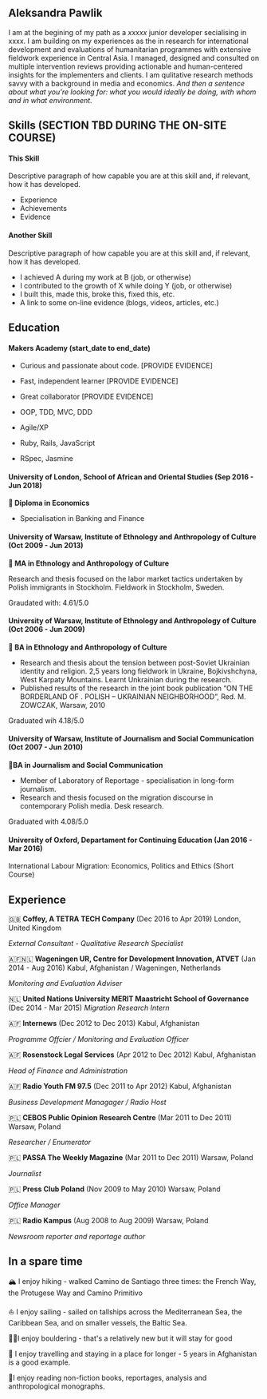 ## Aleksandra Pawlik 

I am at the begining of my path as a _xxxxx_ junior developer secialising in xxxx. I am building on my experiences as the in research for international development and evaluations of humanitarian programmes with extensive fieldwork experience in Central Asia. I managed, designed and consulted on multiple intervention reviews providing actionable and human-centered insights for the implementers and clients. I am qulitative research methods savvy with a background in media and economics. _And then a sentence about what you're looking for: what you would ideally be doing, with whom and in what environment._

## Skills (SECTION TBD DURING THE ON-SITE COURSE)

#### This Skill

Descriptive paragraph of how capable you are at this skill and, if relevant, how it has developed.

- Experience
- Achievements
- Evidence

#### Another Skill

Descriptive paragraph of how capable you are at this skill and, if relevant, how it has developed.

- I achieved A during my work at B (job, or otherwise)
- I contributed to the growth of X while doing Y (job, or otherwise)
- I built this, made this, broke this, fixed this, etc.
- A link to some on-line evidence (blogs, videos, articles, etc.)

## Education

#### Makers Academy (start_date to end_date)

- Curious and passionate about code. [PROVIDE EVIDENCE]
- Fast, independent learner [PROVIDE EVIDENCE]
- Great collaborator [PROVIDE EVIDENCE]

- OOP, TDD, MVC, DDD
- Agile/XP
- Ruby, Rails, JavaScript
- RSpec, Jasmine

#### University of London, School of African and Oriental Studies (Sep 2016 - Jun 2018)
**:scroll: Diploma in Economics**
* Specialisation in Banking and Finance

#### University of Warsaw, Institute of Ethnology and Anthropology of Culture (Oct 2009 - Jun 2013)
**:scroll: MA in Ethnology and Anthropology of Culture**

Research and thesis focused on the labor market tactics undertaken by Polish immigrants in Stockholm. Fieldwork in Stockholm, Sweden. 

Graudated with: 4.61/5.0

#### University of Warsaw, Institute of Ethnology and Anthropology of Culture (Oct 2006 - Jun 2009)
**:scroll: BA in Ethnology and Anthropology of Culture** 

* Research and thesis about the tension between post-Soviet Ukrainian identity and religion. 2,5 years long fieldwork in Ukraine, Bojkivshchyna, West Karpaty Mountains. Learnt Unkrainian during the research. 
* Published results of the research in the joint book publication “ON THE BORDERLAND OF <NEW EUROPE>. POLISH – UKRAINIAN NEIGHBORHOOD”, Red. M. ZOWCZAK, Warsaw, 2010

Graduated wih 4.18/5.0 

#### University of Warsaw, Institute of Journalism and Social Communication (Oct 2007 - Jun 2010) 
**:scroll:BA in Journalism and Social Communication**
* Member of Laboratory of Reportage - specialisation in long-form journalism.
* Research and thesis focused on the migration discourse in contemporary Polish media. Desk research.

Graduated with 4.08/5.0

#### University of Oxford, Departament for Continuing Education (Jan 2016 - Mar 2016)

International Labour Migration: Economics, Politics and Ethics (Short Course)

## Experience

:uk: **Coffey, A TETRA TECH Company** (Dec 2016 to Apr 2019) London, United Kingdom 

*External Consultant - Qualitative Research Specialist*  

:afghanistan::netherlands: **Wageningen UR, Centre for Development Innovation, ATVET** (Jan 2014 - Aug 2016) Kabul, Afghanistan / Wageningen, Netherlands 

*Monitoring and Evaluation Adviser*  

:netherlands: **United Nations University MERIT Maastricht School of Governance** (Dec 2014 - Mar 2015)
*Migration Research Intern*

:afghanistan: **Internews** (Dec 2012 to Dec 2013) Kabul, Afghanistan 

*Programme Offcier / Monitoring and Evaluation Officer*

:afghanistan: **Rosenstock Legal Services** (Apr 2012 to Dec 2012) Kabul, Afghanistan 

*Head of Finance and Administration*

:afghanistan: **Radio Youth FM 97.5** (Dec 2011 to Apr 2012) Kabul, Afghanistan 

*Business Development Managager / Radio Host*

:poland: **CEBOS Public Opinion Research Centre** (Mar 2011 to Dec 2011) Warsaw, Poland 

*Researcher / Enumerator*

:poland: **PASSA The Weekly Magazine** (Mar 2011 to Dec 2011) Warsaw, Poland 

*Journalist*

:poland: **Press Club Poland** (Nov 2009 to May 2010) Warsaw, Poland 

*Office Manager*

:poland: **Radio Kampus** (Aug 2008 to Aug 2009) Warsaw, Poland 

*Newsroom reporter and reportage author*

## In a spare time
:mountain_snow: I enjoy hiking - walked Camino de Santiago three times: the French Way, the Protugese Way and Camino Primitivo

:sailboat: I enjoy sailing - sailed on tallships across the Mediterranean Sea, the Caribbean Sea, and on smaller vessels, the Baltic Sea. 

🧗‍♀️I enjoy bouldering - that's a relatively new but it will stay for good

:baggage_claim: I enjoy travelling and staying in a place for longer - 5 years in Afghanistan is a good example. 

:green_book:I enjoy reading non-fiction books, reportages, analysis and anthropological monographs. 

